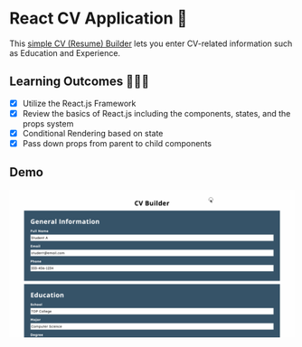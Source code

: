 # React CV Application 📄

This [simple CV (Resume) Builder](https://devkarenc.github.io/react-cv-project/) lets you enter CV-related information such as Education and Experience.

## Learning Outcomes 👩🏻‍💻

- [x] Utilize the React.js Framework
- [x] Review the basics of React.js including the components, states, and the props system
- [x] Conditional Rendering based on state
- [x] Pass down props from parent to child components

## Demo

<img src="react-cv-project-demo.gif" width="800px" />

